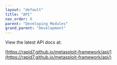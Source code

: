 ```yaml
---
layout: "default"
title: "API"
nav_order: 0
parent: "Developing Modules"
grand_parent: "Development"
---
```


View the latest API docs at:

[https://rapid7.github.io/metasploit-framework/api/](https://rapid7.github.io/metasploit-framework/api/)